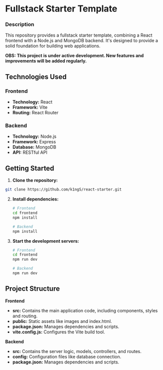 # Fullstack Starter Template

### Description
This repository provides a fullstack starter template, combining a React frontend with a Node.js and MongoDB backend. It's designed to provide a solid foundation for building web applications.

**OBS: This project is under active development. New features and improvements will be added regularly.**

## Technologies Used
### Frontend
* **Technology:** React
* **Framework:** Vite
* **Routing:** React Router

### Backend
* **Technology:** Node.js
* **Framework:** Express
* **Database:** MongoDB
* **API:** RESTful API

## Getting Started
1. **Clone the repository:**
  ```bash
  git clone https://github.com/k1ngS/react-starter.git
  ```
2. **Install dependencies:**
   ```bash
   # Frontend
   cd frontend
   npm install

   # Backend
   npm install
   ```
3. **Start the development servers:**
   ```bash
   # Frontend
   cd frontend
   npm run dev

   # Backend
   npm run dev
   ```

## Project Structure
**Frontend**
* **src:** Contains the main application code, including components, styles and routing.
* **public:** Static assets like images and index.html.
* **package.json:** Manages dependencies and scripts.
* **vite.config.js:** Configures the Vite build tool.

**Backend**
* **src:** Contains the server logic, models, controllers, and routes.
* **config:** Configuration files like database connection.
* **package.json:** Manages dependencies and scripts.
